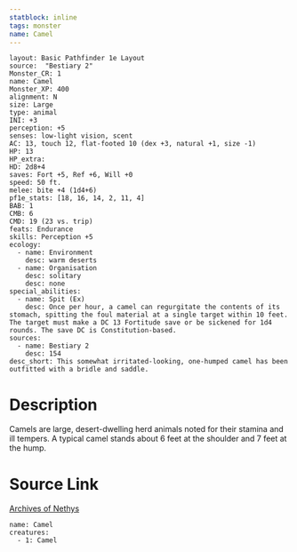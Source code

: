 ```yaml
---
statblock: inline
tags: monster
name: Camel
---
```

```statblock
layout: Basic Pathfinder 1e Layout
source:  "Bestiary 2"
Monster_CR: 1
name: Camel
Monster_XP: 400
alignment: N
size: Large
type: animal
INI: +3
perception: +5
senses: low-light vision, scent
AC: 13, touch 12, flat-footed 10 (dex +3, natural +1, size -1)
HP: 13
HP_extra: 
HD: 2d8+4
saves: Fort +5, Ref +6, Will +0
speed: 50 ft.
melee: bite +4 (1d4+6)
pf1e_stats: [18, 16, 14, 2, 11, 4]
BAB: 1
CMB: 6
CMD: 19 (23 vs. trip)
feats: Endurance
skills: Perception +5
ecology:
  - name: Environment
    desc: warm deserts
  - name: Organisation
    desc: solitary
    desc: none
special_abilities:
  - name: Spit (Ex)
    desc: Once per hour, a camel can regurgitate the contents of its stomach, spitting the foul material at a single target within 10 feet. The target must make a DC 13 Fortitude save or be sickened for 1d4 rounds. The save DC is Constitution-based.
sources:
  - name: Bestiary 2
    desc: 154
desc_short: This somewhat irritated-looking, one-humped camel has been outfitted with a bridle and saddle.
```
# Description
Camels are large, desert-dwelling herd animals noted for their stamina and ill tempers. A typical camel stands about 6 feet at the shoulder and 7 feet at the hump.
# Source Link
[Archives of Nethys](https://aonprd.com/MonsterDisplay.aspx?ItemName=Camel)
```encounter-table
name: Camel
creatures:
  - 1: Camel
```
